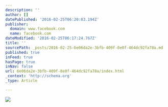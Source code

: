 ```yaml
---
description: ''
author: []
datePublished: '2016-02-25T06:20:03.194Z'
publisher:
  domain: www.facebook.com
  name: facebook.com
dateModified: '2016-02-25T06:17:24.767Z'
title: ''
sourcePath: _posts/2016-02-25-6e06da2e-3bfb-409f-8e0f-464dc92fa78a.md
published: true
inFeed: true
hasPage: true
inNav: false
url: 6e06da2e-3bfb-409f-8e0f-464dc92fa78a/index.html
_context: 'http://schema.org'
_type: Article

---
```

![](https://scontent-lax3-1.xx.fbcdn.net/hphotos-xpt1/v/l/t1.0-9/2136_1059229596012_4832_n.jpg?oh=a1fd976fac0d8fc33dc7aecf8cfe8f31&oe=575D1CC3)